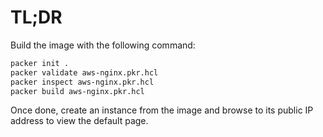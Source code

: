 # TL;DR

Build the image with the following command:

```bash
packer init .
packer validate aws-nginx.pkr.hcl
packer inspect aws-nginx.pkr.hcl
packer build aws-nginx.pkr.hcl
```

Once done, create an instance from the image and browse to its public IP address to view the default page.
